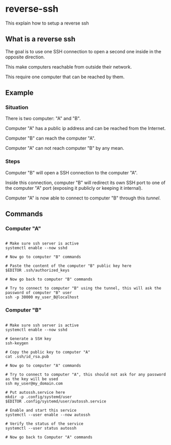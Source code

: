 # reverse-ssh
This explain how to setup a reverse ssh


## What is a reverse ssh

The goal is to use one SSH connection to open a second one inside in the opposite direction.

This make computers reachable from outside their network.

This require one computer that can be reached by them.


## Example

### Situation

There is two computer: "A" and "B".

Computer "A" has a public ip address and can be reached from the Internet.

Computer "B" can reach the computer "A".

Computer "A" can not reach computer "B" by any mean.

### Steps

Computer "B" will open a SSH connection to the computer "A".

Inside this connection, computer "B" will redirect its own SSH port to one of the computer "A" port (exposing it publicly or keeping it internal).

Computer "A" is now able to connect to computer "B" through this _tunnel_.

## Commands

### Computer "A"

```shell

# Make sure ssh server is active
systemctl enable --now sshd

# Now go to computer "B" commands

# Paste the content of the computer "B" public key here
$EDITOR .ssh/authorized_keys

# Now go back to computer "B" commands

# Try to connect to computer "B" using the tunnel, this will ask the password of computer "B" user
ssh -p 30000 my_user_B@localhost
```

### Computer "B"

```shell

# Make sure ssh server is active
systemctl enable --now sshd

# Generate a SSH key
ssh-keygen

# Copy the public key to computer "A"
cat .ssh/id_rsa.pub

# Now go to computer "A" commands

# Try to connect to computer "A", this should not ask for any password as the key will be used
ssh my_user@my_domain.com

# Put autossh.service here
mkdir -p .config/systemd/user
$EDITOR .config/systemd/user/autossh.service

# Enable and start this service
systemctl --user enable --now autossh

# Verify the status of the service
systemctl --user status autossh

# Now go back to Computer "A" commands
```

